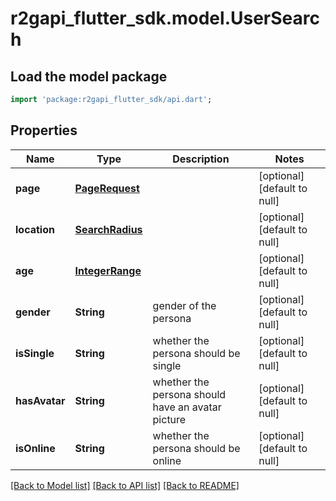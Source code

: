 # r2gapi_flutter_sdk.model.UserSearch

## Load the model package
```dart
import 'package:r2gapi_flutter_sdk/api.dart';
```

## Properties
Name | Type | Description | Notes
------------ | ------------- | ------------- | -------------
**page** | [**PageRequest**](PageRequest.md) |  | [optional] [default to null]
**location** | [**SearchRadius**](SearchRadius.md) |  | [optional] [default to null]
**age** | [**IntegerRange**](IntegerRange.md) |  | [optional] [default to null]
**gender** | **String** | gender of the persona | [optional] [default to null]
**isSingle** | **String** | whether the persona should be single | [optional] [default to null]
**hasAvatar** | **String** | whether the persona should have an avatar picture | [optional] [default to null]
**isOnline** | **String** | whether the persona should be online | [optional] [default to null]

[[Back to Model list]](../README.md#documentation-for-models) [[Back to API list]](../README.md#documentation-for-api-endpoints) [[Back to README]](../README.md)


